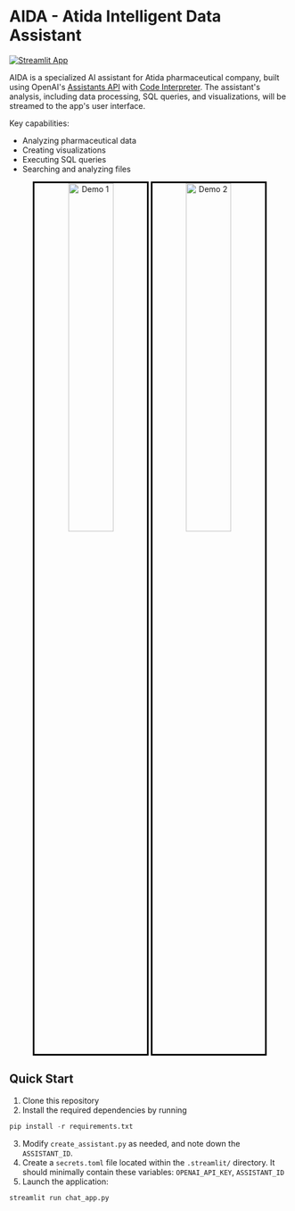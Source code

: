 # AIDA - Atida Intelligent Data Assistant
[![Streamlit App](https://static.streamlit.io/badges/streamlit_badge_black_white.svg)](https://aida-demo.streamlit.app/)

AIDA is a specialized AI assistant for Atida pharmaceutical company, built using OpenAI's [Assistants API](https://platform.openai.com/docs/assistants/overview) with [Code Interpreter](https://platform.openai.com/docs/assistants/tools/code-interpreter). The assistant's analysis, including data processing, SQL queries, and visualizations, will be streamed to the app's user interface.

Key capabilities:
- Analyzing pharmaceutical data
- Creating visualizations
- Executing SQL queries
- Searching and analyzing files

<p align="center">
  <img src="demo/demo1.gif" alt="Demo 1" width="40%" style="border: 3px solid black;"/>
  <img src="demo/demo2.gif" alt="Demo 2" width="40%" style="border: 3px solid black;"/>
</p>

## Quick Start

1. Clone this repository
2. Install the required dependencies by running

```python
pip install -r requirements.txt
```
   
3. Modify `create_assistant.py` as needed, and note down the `ASSISTANT_ID`.
4. Create a `secrets.toml` file located within the `.streamlit/` directory. It should minimally contain these variables: `OPENAI_API_KEY`, `ASSISTANT_ID`
5. Launch the application:

```python
streamlit run chat_app.py
```
